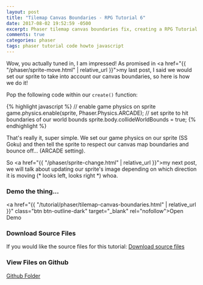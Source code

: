 ```yaml
---
layout: post
title: "Tilemap Canvas Boundaries - RPG Tutorial 6"
date: 2017-08-02 19:52:59 -0500
excerpt: Phaser tilemap canvas boundaries fix, creating a RPG Tutorial 6
comments: true
categories: phaser
tags: phaser tutorial code howto javascript
---
```


Wow, you actually tuned in, I am impressed! As promised in <a href="{{ "/phaser/sprite-move.html" | relative_url }}">my last post</a>, I said we would set our sprite to take into account our canvas boundaries, so here is how we do it!

Pop the following code within our `create()` function:

{% highlight javascript %}
// enable game physics on sprite
game.physics.enable(sprite, Phaser.Physics.ARCADE);
// set sprite to hit boundaries of our world bounds
sprite.body.collideWorldBounds = true;
{% endhighlight %}

That's really it, super simple. We set our game physics on our sprite (SS Goku) and then tell the sprite to respect our canvas map boundaries and bounce off... (ARCADE setting).

So <a href="{{ "/phaser/sprite-change.html" | relative_url }}">my next post</a>, we will talk about updating our sprite's image depending on which direction it is moving (* looks left, looks right *) whoa.

### Demo the thing...
<a href="{{ "/tutorial/phaser/tilemap-canvas-boundaries.html" | relative_url }}" class="btn btn-outline-dark" target="_blank" rel="nofollow">Open Demo</a>  

### Download Source Files
If you would like the source files for this tutorial: <a href="/assets/downloads/phaser/tilemap-canvas-boundaries-tutorial_blog.calebnance.com.zip" class="btn btn-outline-dark" download>Download source files</a>

### View Files on Github
<a href="https://github.com/calebnance/blog-calebnance_phaser-tutorials/tree/master/6-tilemap-boundaries" class="btn btn-outline-dark">Github Folder</a>
